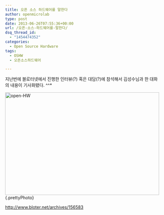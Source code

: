 ```yaml
---
title: 오픈 소스 하드웨어를 말한다
author: openmicrolab
type: post
date: 2013-06-26T07:55:36+00:00
url: /오픈-소스-하드웨어를-말한다/
dsq_thread_id:
  - "1454474352"
categories:
  - Open Source Hardware
tags:
  - OSHW
  - 오픈소스하드웨어

---
```

지난번에 블로터넷에서 진행한 인터뷰(?) 혹은 대담(?)에 참석해서 김성수님과 한 대화의 내용이 기사화됐다. ^^*

[<img loading="lazy" class="alignleft size-full wp-image-2559" alt="open-HW" src="/images/2013/06/open-HW.jpg" width="500" height="333" srcset="/images/2013/06/open-HW.jpg 500w, /images/2013/06/open-HW-300x199.jpg 300w" sizes="(max-width: 500px) 100vw, 500px" />][1]{.prettyPhoto}

<a title="블로터넷 기사" href="http://www.bloter.net/archives/156583" target="_blank">http://www.bloter.net/archives/156583</a>

 [1]: /images/2013/06/open-HW.jpg